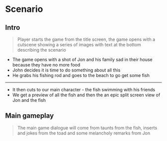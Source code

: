 # Scenario

## Intro
> Player starts the game from the title screen, the game opens with a cutscene showing a series of images with text at the bottom describing the scenario

- The game opens with a shot of Jon and his family sad in their house because they have no more food
- John decides it is time to do something about all this
- He grabs his fishing rod and goes to the beach to go get some fish
---
- It then cuts to our main character - the fish swimming with his friends
- We get a preview of all the fish and then the an epic split screen view of Jon and the fish

## Main gameplay
> The main game dialogue will come from taunts from the fish, inserts and jokes from the toad and some melancholy remarks from Jon

